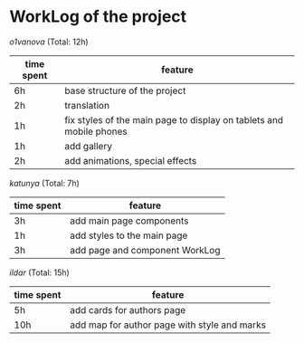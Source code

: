 # WorkLog of the project

_o1vanova_ (Total: 12h)

| time spent | feature                                                             |
| ---------- | ------------------------------------------------------------------- |
| 6h         | base structure of the project                                       |
| 2h         | translation                                                         |
| 1h         | fix styles of the main page to display on tablets and mobile phones |
| 1h         | add gallery                                                         |
| 2h         | add animations, special effects                                     |

_katunya_ (Total: 7h)

| time spent | feature                        |
| ---------- | ------------------------------ |
| 3h         | add main page components       |
| 1h         | add styles to the main page    |
| 3h         | add page and component WorkLog |

_ildar_ (Total: 15h)

| time spent | feature                                      |
| ---------- | -------------------------------------------- |
| 5h         | add cards for authors page                   |
| 10h        | add map for author page with style and marks |
